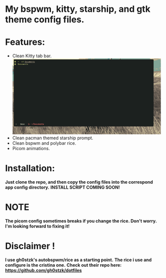 # My bspwm, kitty, starship, and gtk theme config files.

# Features:
- Clean Kitty tab bar.
![Alt text](./images/tab-bar-showcase.gif)
- Clean pacman themed starship prompt.
- Clean bspwm and polybar rice.
- Picom animations.

# Installation:

**Just clone the repo, and then copy the config files into the correspond app config directory.**
**INSTALL SCRIPT COMING SOON!**

# NOTE 
**The picom config sometimes breaks if you change the rice. Don't worry. I'm looking forward to fixing it!**

# Disclaimer !
**I use gh0stzk's autobspwm/rice as a starting point.**
**The rice i use and configure is the cristina one.**
**Check out their repo here: https://github.com/gh0stzk/dotfiles**
